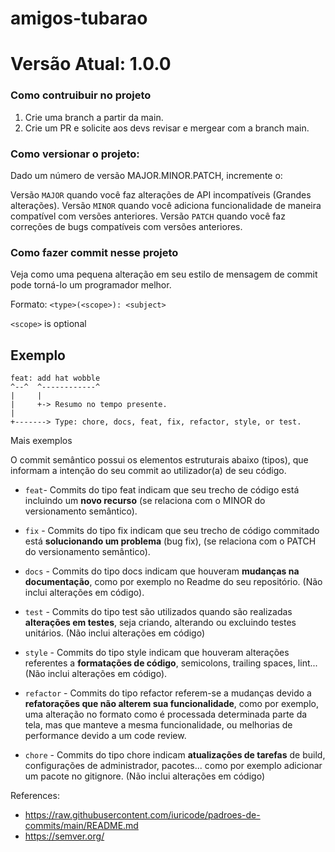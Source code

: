 # amigos-tubarao

# Versão Atual: 1.0.0

### Como contruibuir no projeto

  1. Crie uma branch a partir da main.
  2. Crie um PR e solicite aos devs revisar e mergear com a branch main.

### Como versionar o projeto:

Dado um número de versão MAJOR.MINOR.PATCH, incremente o:

Versão `MAJOR` quando você faz alterações de API incompatíveis (Grandes alterações).
Versão `MINOR` quando você adiciona funcionalidade de maneira compatível com versões anteriores.
Versão `PATCH` quando você faz correções de bugs compatíveis com versões anteriores.

### Como fazer commit nesse projeto

Veja como uma pequena alteração em seu estilo de mensagem de commit pode torná-lo um programador melhor.

Formato: `<type>(<scope>): <subject>`

`<scope>` is optional

## Exemplo

```
feat: add hat wobble
^--^  ^------------^
|     |
|     +-> Resumo no tempo presente.
|
+-------> Type: chore, docs, feat, fix, refactor, style, or test.
```

Mais exemplos

O commit semântico possui os elementos estruturais abaixo (tipos), que informam a intenção do seu commit ao utilizador(a) de seu código.

- `feat`- Commits do tipo feat indicam que seu trecho de código está incluindo um **novo recurso** (se relaciona com o MINOR do versionamento semântico).

- `fix` - Commits do tipo fix indicam que seu trecho de código commitado está **solucionando um problema** (bug fix), (se relaciona com o PATCH do versionamento semântico).

- `docs` - Commits do tipo docs indicam que houveram **mudanças na documentação**, como por exemplo no Readme do seu repositório. (Não inclui alterações em código).

- `test` - Commits do tipo test são utilizados quando são realizadas **alterações em testes**, seja criando, alterando ou excluindo testes unitários. (Não inclui alterações em código)

- `style` - Commits do tipo style indicam que houveram alterações referentes a **formatações de código**, semicolons, trailing spaces, lint... (Não inclui alterações em código).

- `refactor` - Commits do tipo refactor referem-se a mudanças devido a **refatorações que não alterem sua funcionalidade**, como por exemplo, uma alteração no formato como é processada determinada parte da tela, mas que manteve a mesma funcionalidade, ou melhorias de performance devido a um code review.

- `chore` - Commits do tipo chore indicam **atualizações de tarefas** de build, configurações de administrador, pacotes... como por exemplo adicionar um pacote no gitignore. (Não inclui alterações em código)

References:

- https://raw.githubusercontent.com/iuricode/padroes-de-commits/main/README.md
- https://semver.org/
